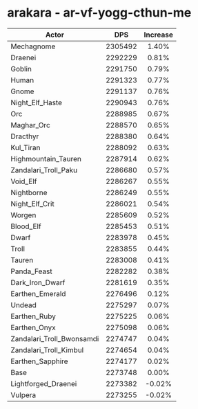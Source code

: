 # arakara - ar-vf-yogg-cthun-me
| Actor | DPS | Increase |
|---|:---:|:---:|
|Mechagnome|2305492|1.40%|
|Draenei|2292229|0.81%|
|Goblin|2291750|0.79%|
|Human|2291323|0.77%|
|Gnome|2291137|0.76%|
|Night_Elf_Haste|2290943|0.76%|
|Orc|2288985|0.67%|
|Maghar_Orc|2288570|0.65%|
|Dracthyr|2288380|0.64%|
|Kul_Tiran|2288092|0.63%|
|Highmountain_Tauren|2287914|0.62%|
|Zandalari_Troll_Paku|2286680|0.57%|
|Void_Elf|2286267|0.55%|
|Nightborne|2286249|0.55%|
|Night_Elf_Crit|2286021|0.54%|
|Worgen|2285609|0.52%|
|Blood_Elf|2285453|0.51%|
|Dwarf|2283978|0.45%|
|Troll|2283855|0.44%|
|Tauren|2283008|0.41%|
|Panda_Feast|2282282|0.38%|
|Dark_Iron_Dwarf|2281619|0.35%|
|Earthen_Emerald|2276496|0.12%|
|Undead|2275297|0.07%|
|Earthen_Ruby|2275225|0.06%|
|Earthen_Onyx|2275098|0.06%|
|Zandalari_Troll_Bwonsamdi|2274747|0.04%|
|Zandalari_Troll_Kimbul|2274654|0.04%|
|Earthen_Sapphire|2274177|0.02%|
|Base|2273748|0.00%|
|Lightforged_Draenei|2273382|-0.02%|
|Vulpera|2273255|-0.02%|
